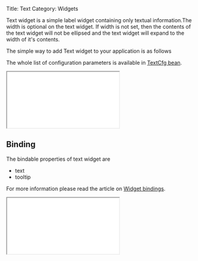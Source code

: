 Title: Text
Category: Widgets

Text widget is a simple label widget containing only textual information.The width is optional on the text widget. If width is not set, then the contents of the text widget will not be ellipsed and the text widget will expand to the width of it's contents.

The simple way to add Text widget to your application is as follows

<script src='%SNIPPETS_SERVER_URL%/snippets/github.com/ariatemplates/documentation-code/snippets/widgets/text/Snippet.tpl?tag=wgtTextSnippet1&lang=at&outdent=true'></script>

The whole list of configuration parameters is available in [TextCfg bean](http://ariatemplates.com/api/#aria.widgets.CfgBeans:TextCfg).

<iframe class='samples' src='%SNIPPETS_SERVER_URL%/samples/github.com/ariatemplates/documentation-code/samples/widgets/text/' ></iframe>

## Binding

The bindable properties of text widget are

* text
* tooltip

<script src='%SNIPPETS_SERVER_URL%/snippets/github.com/ariatemplates/documentation-code/snippets/widgets/text/Snippet.tpl?tag=wgtTextSnippet2&lang=at&outdent=true'></script>

For more information please read the article on [Widget bindings](widget_bindings).

<iframe class='samples' src='%SNIPPETS_SERVER_URL%/samples/github.com/ariatemplates/documentation-code/samples/widgets/text/binding/' ></iframe>